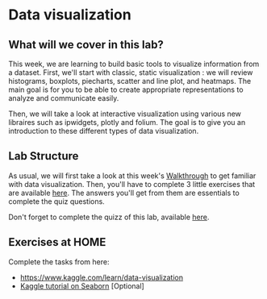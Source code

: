 # Data visualization

## What will we cover in this lab?

This week, we are learning to build basic tools to visualize information from a dataset. First, we'll start with classic, static visualization : we will review histograms, boxplots, piecharts, scatter and line plot, and heatmaps. The main goal is for you to be able to create appropriate representations to analyze and communicate easily.

Then, we will take a look at interactive visualization using various new libraires such as ipwidgets, plotly and folium. The goal is to give you an introduction to these different types of data visualization.


## Lab Structure
As usual, we will first take a look at this week's [Walkthrough](https://github.com/michalis0/Business-Intelligence-and-Analytics/blob/master/labs/05%20-%20Visualization/Walkthrough/walkthrough_05.ipynb) to get familiar with data visualization. Then, you'll have to complete 3 little exercises that are available [here](https://github.com/michalis0/Business-Intelligence-and-Analytics/blob/master/labs/05%20-%20Visualization/Exercises/exercises_lab_05.ipynb). The answers you'll get from them are essentials to complete the quiz questions. 

Don't forget to complete the quizz of this lab, available [here](https://moodle.unil.ch/mod/quiz/view.php?id=1878081).


## Exercises at HOME
Complete the tasks from here:

- https://www.kaggle.com/learn/data-visualization
- [Kaggle tutorial on Seaborn](https://www.kaggle.com/kanncaa1/seaborn-tutorial-for-beginners) [Optional]
